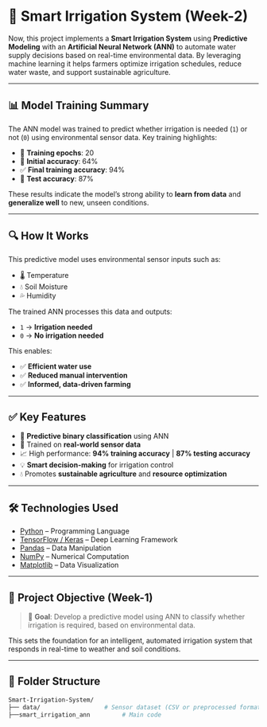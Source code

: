 # 🌱 Smart Irrigation System (Week-2)

Now, this project implements a **Smart Irrigation System** using **Predictive Modeling** with an **Artificial Neural Network (ANN)** to automate water supply decisions based on real-time environmental data. By leveraging machine learning it helps farmers optimize irrigation schedules, reduce water waste, and support sustainable agriculture.

---

## 📊 Model Training Summary

The ANN model was trained to predict whether irrigation is needed (`1`) or not (`0`) using environmental sensor data. Key training highlights:

- 🔁 **Training epochs**: 20  
- 🎯 **Initial accuracy**: 64%  
- ✅ **Final training accuracy**: 94%  
- 🧪 **Test accuracy**: 87%

These results indicate the model’s strong ability to **learn from data** and **generalize well** to new, unseen conditions.

---

## 🔍 How It Works

This predictive model uses environmental sensor inputs such as:

- 🌡️ Temperature  
- 💧 Soil Moisture  
- 💦 Humidity  

The trained ANN processes this data and outputs:

- `1` → **Irrigation needed**  
- `0` → **No irrigation needed**

This enables:

- ✅ **Efficient water use**
- ✅ **Reduced manual intervention**
- ✅ **Informed, data-driven farming**

---

## ✅ Key Features

- 🤖 **Predictive binary classification** using ANN  
- 🌾 Trained on **real-world sensor data**
- 📈 High performance: **94% training accuracy** | **87% testing accuracy**
- 💡 **Smart decision-making** for irrigation control
- 💧 Promotes **sustainable agriculture** and **resource optimization**

---

## 🛠️ Technologies Used

- [Python](https://www.python.org/) – Programming Language  
- [TensorFlow / Keras](https://www.tensorflow.org/) – Deep Learning Framework  
- [Pandas](https://pandas.pydata.org/) – Data Manipulation  
- [NumPy](https://numpy.org/) – Numerical Computation  
- [Matplotlib](https://matplotlib.org/) – Data Visualization

---

## 🚀 Project Objective (Week-1)

> 📌 **Goal**: Develop a predictive model using ANN to classify whether irrigation is required, based on environmental data.

This sets the foundation for an intelligent, automated irrigation system that responds in real-time to weather and soil conditions.

---

## 📁 Folder Structure

```bash
Smart-Irrigation-System/
├── data/                  # Sensor dataset (CSV or preprocessed format)
├──smart_irrigation_ann         # Main code
